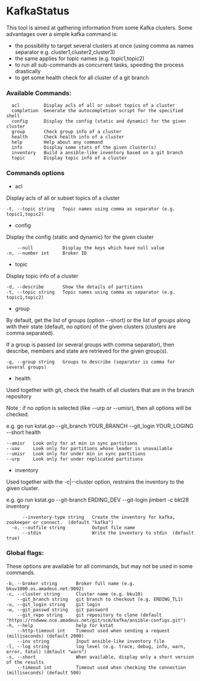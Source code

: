 # KafkaStatus

This tool is aimed at gathering information from some Kafka clusters. Some advantages over a simple kafka command is:
*  the possibility to target several clusters at once (using comma as names separator e.g. cluster1,cluster2,cluster3)
* the same applies for topic names (e.g. topic1,topic2)
* to run all sub-commands as concurrent tasks, speeding the process drastically
* to get some health check for all cluster of a git branch

### Available Commands:

```
  acl         Display acls of all or subset topics of a cluster
  completion  Generate the autocompletion script for the specified shell
  config      Display the config (static and dynamic) for the given cluster
  group       Check group info of a cluster
  health      Check health info of a cluster
  help        Help about any command
  info        Display some stats of the given cluster(s)
  inventory   Build a ansible-like inventory based on a git branch
  topic       Display topic info of a cluster
```

### Commands options

  * acl

Display acls of all or subset topics of a cluster

    -t, --topic string   Topic names using comma as separator (e.g. topic1,topic2)

  * config

Display the config (static and dynamic) for the given cluster

        --null           Display the keys which have null value
    -n, --number int     Broker ID

  * topic

Display topic info of a cluster

    -d, --describe       Show the details of partitions
    -t, --topic string   Topic names using comma as separator (e.g. topic1,topic2)

  * group

By default, get the list of groups (option --short) or the list of groups along with their state (default, no option) of the given clusters (clusters are comma separated).

If a group is passed (or several groups with comma separator), then describe, members and state are retrieved for the given group(s).

    -g, --group string   Groups to describe (separator is comma for several groups)

  * health

Used together with git, check the health of all clusters that are in the branch repository

Note : if no option is selected (like --urp or --umisr), then all options will be checked.

e.g. go run kstat.go --git_branch YOUR_BRANCH --git_login YOUR_LOGING --short health

    --amisr   Look only for at min in sync partitions
    --uav     Look only for partitions whose leader is unavailable
    --umisr   Look only for under min in sync partitions
    --urp     Look only for under replicated partitions

  * inventory

  Used together with the -c|--cluster option, restrains the inventory to the given cluster.

  e.g. go run kstat.go --git-branch ERDING_DEV --git-login jimbert -c bkt28 inventory

```
      --inventory-type string   Create the inventory for kafka, zookeeper or connect.  (default "kafka")
  -o, --outfile string          Output file name
      --stdin                   Write the inventory to stdin  (default true)
```

### Global flags:

These options are available for all commands, but may not be used in some commands.

    -b, --broker string       Broker full name (e.g. bkuv1000.os.amadeus.net:9092)
    -c, --cluster string      Cluster name (e.g. bku10)
        --git_branch string   git branch to checkout (e.g. ERDING_TL1)
    -u, --git_login string    git login
    -w, --git_passwd string   git password
        --git_repo string     git repository to clone (default "https://rndwww.nce.amadeus.net/git/scm/kafka/ansible-configs.git")
    -h, --help                help for kstat
        --http-timeout int    Timeout used when sending a request (milliseconds) (default 2000)
        --inv string          Input ansible-like inventory file
    -l, --log string          log level (e.g. trace, debug, info, warn, error, fatal) (default "warn")
    -s, --short               When available, display only a short version of the results
        --timeout int         Timeout used when checking the connection (milliseconds) (default 500)
